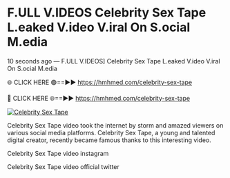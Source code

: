 # F.ULL V.IDEOS Celebrity Sex Tape L.eaked V.ideo V.iral On S.ocial M.edia

10 seconds ago — F.ULL V.IDEOS] Celebrity Sex Tape L.eaked V.ideo V.iral On S.ocial M.edia

🌐 CLICK HERE 🟢==►► https://hmhmed.com/celebrity-sex-tape

🔴 CLICK HERE 🌐==►► https://hmhmed.com/celebrity-sex-tape

[![Celebrity Sex Tape](https://i.imgur.com/dJHk4Zq.gif)](https://hmhmed.com/celebrity-sex-tape)

Celebrity Sex Tape video took the internet by storm and amazed viewers on various social media platforms. Celebrity Sex Tape, a young and talented digital creator, recently became famous thanks to this interesting video.

Celebrity Sex Tape video instagram

Celebrity Sex Tape video official twitter